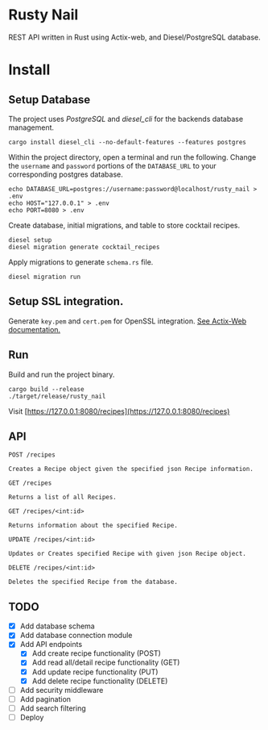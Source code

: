 # Rusty Nail
REST API written in Rust using Actix-web, and Diesel/PostgreSQL database.

# Install
## Setup Database
The project uses _PostgreSQL_ and _diesel\_cli_  for the backends database management.

    cargo install diesel_cli --no-default-features --features postgres

Within the project directory, open a terminal and run the following. Change the `username` and `password` portions of the `DATABASE_URL` to your corresponding postgres database.

    echo DATABASE_URL=postgres://username:password@localhost/rusty_nail > .env
    echo HOST="127.0.0.1" > .env
    echo PORT=8080 > .env

Create database, initial migrations, and table to store cocktail recipes.

    diesel setup
    diesel migration generate cocktail_recipes

Apply migrations to generate `schema.rs` file.

    diesel migration run

## Setup SSL integration.

Generate `key.pem` and `cert.pem` for OpenSSL integration. [See Actix-Web documentation.](https://actix.rs/docs/server)




## Run
Build and run the project binary.

    cargo build --release
    ./target/release/rusty_nail

Visit [https://127.0.0.1:8080/recipes](https://127.0.0.1:8080/recipes)

## API

`POST /recipes`

    Creates a Recipe object given the specified json Recipe information.

`GET /recipes`

    Returns a list of all Recipes.

`GET /recipes/<int:id>`

    Returns information about the specified Recipe.

`UPDATE /recipes/<int:id>`

    Updates or Creates specified Recipe with given json Recipe object.

`DELETE /recipes/<int:id>`

    Deletes the specified Recipe from the database.



## TODO
- [X] Add database schema
- [X] Add database connection module
- [X] Add API endpoints
  - [X] Add create recipe functionality (POST)
  - [X] Add read all/detail recipe functionality (GET)
  - [X] Add update recipe functionality (PUT)
  - [X] Add delete recipe functionality (DELETE)
- [ ] Add security middleware
- [ ] Add pagination
- [ ] Add search filtering
- [ ] Deploy